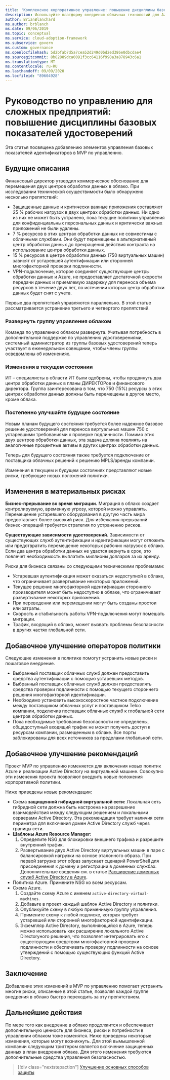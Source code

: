 ```yaml
---
title: 'Комплексное корпоративное управление: повышение дисциплины базовых показателей идентификаторов'
description: Используйте платформу внедрения облачных технологий для Azure, чтобы узнать о добавлении элементов управления базовых показателей для минимального уровня контроля (MVP).
author: BrianBlanchard
ms.author: brblanch
ms.date: 09/06/2019
ms.topic: conceptual
ms.service: cloud-adoption-framework
ms.subservice: govern
ms.custom: governance
ms.openlocfilehash: 5d2bfab7d5a7cea52d249d0bd2ed386e0dbcdae4
ms.sourcegitcommit: 8b82889dca0091f3cc64116f998a3a878943c6a1
ms.translationtype: MT
ms.contentlocale: ru-RU
ms.lasthandoff: 09/09/2020
ms.locfileid: "89604928"
---
```

# <a name="governance-guide-for-complex-enterprises-improve-the-identity-baseline-discipline"></a>Руководство по управлению для сложных предприятий: повышение дисциплины базовых показателей удостоверений

Эта статья посвящена добавлению элементов управления базовых показателей идентификаторов в MVP по управлению.

## <a name="advancing-the-narrative"></a>Будущие описания

Финансовый директор утвердил коммерческое обоснование для перемещения двух центров обработки данных в облако. При исследовании технической осуществимости было обнаружено несколько препятствий:

- Защищенные данные и критически важные приложения составляют 25 % рабочих нагрузок в двух центрах обработки данных. Ни одно из них не может быть устранено, пока текущие политики управления для конфиденциальных персональных данных и критически важных приложений не были удалены.
- 7 % ресурсов в этих центрах обработки данных не совместимы с облачными службами. Они будут перемещены в альтернативный центр обработки данных до прекращения действия контракта на использование центра обработки данных.
- 15 % ресурсов в центре обработки данных (750 виртуальных машин) зависят от устаревшей аутентификации или сторонней многофакторной проверки подлинности.
- VPN-подключение, которое соединяет существующие центры обработки данных и Azure, не предоставляет достаточной скорости передачи данных и приемлемую задержку для переноса объема ресурсов в течение двух лет, по истечении которых центр обработки данных будет снят с учета.

Первые два препятствий управляются параллельно. В этой статье рассматривается устранение третьего и четвертого препятствий.

### <a name="expand-the-cloud-governance-team"></a>Развернуть группу управления облаком

Команда по управлению облаком развернута. Учитывая потребность в дополнительной поддержке по управлению удостоверениями, системный администратор из группы базовых удостоверений теперь участвует в еженедельном совещании, чтобы члены группы осведомлены об изменениях.

### <a name="changes-in-the-current-state"></a>Изменения в текущем состоянии

ИТ – специалисты в области ИТ были одобрены, чтобы продвинуть два центра обработки данных в планы ДИРЕКТОРов и финансового директора. Группа заинтересована в том, что 750 (15%) ресурсы в этих центрах обработки данных должны быть перемещены в другое место, кроме облака.

### <a name="incrementally-improve-the-future-state"></a>Постепенно улучшайте будущее состояние

Новым планам будущего состояния требуется более надежное базовое решение удостоверений для переноса виртуальных машин 750 с устаревшими требованиями к проверке подлинности. Помимо этих двух центров обработки данных, эта задача должна повлиять на аналогичные процентные активы в других центрах обработки данных.

Теперь для будущего состояния также требуется подключение от поставщика облачных решений к решению MPLS/аренды компании.

Изменения в текущем и будущем состояниях представляют новые риски, требующие новых положений политики.

## <a name="changes-in-tangible-risks"></a>Изменения в материальных рисках

**Бизнес-прерывание во время миграции.** Миграция в облако создает контролируемую, временную угрозу, которой можно управлять. Перемещение устаревшего оборудования в другую часть мира предоставляет более высокий риск. Для избежания прерываний бизнес-операций требуется стратегия по устранению рисков.

**Существующие зависимости удостоверений.** Зависимости от существующих служб аутентификации и идентификации могут отложить или предотвратить перемещение некоторых рабочих нагрузок в облако. Если два центра обработки данных не удастся вернуть в срок, это повлечет необходимость выплатить миллионы долларов за их аренду.

Риски для бизнеса связаны со следующими техническими проблемами:

- Устаревшая аутентификация может оказаться недоступной в облаке, что ограничивает развертывание некоторых приложений.
- Текущее решение многофакторной идентификации стороннего производителя может быть недоступно в облаке, что ограничивает развертывание некоторых приложений.
- При переведении или перемещении могут быть созданы простои или затраты.
- Скорость и стабильность работы VPN-подключения могут помешать миграции.
- Трафик, входящий в облако, может вызвать проблемы безопасности в других частях глобальной сети.

## <a name="incremental-improvement-of-the-policy-statements"></a>Добавочное улучшение операторов политики

Следующие изменения в политике помогут устранить новые риски и пошаговое внедрение.

- Выбранный поставщик облачных служб должен предоставить средства аутентификации с помощью устаревших методов.
- Выбранный поставщик облачных служб должен предоставлять средства проверки подлинности с помощью текущего стороннего решения многофакторной идентификации.
- Необходимо установить высокоскоростное частное подключение между поставщиком облачных услуг и поставщиком Telco компании, подключив поставщик облачных служб к глобальной сети центров обработки данных.
- Пока необходимые требования безопасности не определены, общедоступный входящий трафик не может получить доступ к ресурсам компании, размещенным в облаке. Все порты заблокированы для всех источников за пределами глобальной сети.

## <a name="incremental-improvement-of-the-best-practices"></a>Добавочное улучшение рекомендаций

Проект MVP по управлению изменяется для включения новых политик Azure и реализации Active Directory на виртуальной машине. Совокупно эти изменения проекта позволяют внедрить новые положения корпоративной политики.

Ниже приведены новые рекомендации:

- Схема **защищенной гибридной виртуальной сети:** Локальная сеть гибридной сети должна быть настроена на разрешение взаимодействия между следующим решением и локальными серверами Active Directory. Эта рекомендация требует наличия сети периметра для включения домен Active Directory служб через границы сети.
- **Шаблоны Azure Resource Manager:**
    1. Определите NSG для блокировки внешнего трафика и разрешите внутренний трафик.
    2. Развертывание двух Active Directory виртуальных машин в паре с балансировкой нагрузки на основе эталонного образа. При первой загрузке этот образ запускает сценарий PowerShell для присоединения к домену и регистрации в доменных службах. Дополнительные сведения см. в статье [Расширение доменных служб Active Directory в Azure](/azure/architecture/reference-architectures/identity/adds-extend-domain).
- Политика Azure. Примените NSG ко всем ресурсам.
- Схема Azure.
    1. Создайте схему Azure с именем `active-directory-virtual-machines`.
    2. Добавьте в проект каждый шаблон Active Directory и политики.
    3. Опубликуйте схему в любую применимую группу управления.
    4. Примените схему к любой подписке, которая требует устаревшей или сторонней многофакторной идентификации.
    5. Экземпляр Active Directory, выполняющийся в Azure, теперь можно использовать как расширение локального Active Directoryного решения, что позволяет интегрировать его с существующим средством многофакторной проверки подлинности и обеспечивать проверку подлинности на основе утверждений с помощью существующих функций Active Directory.

## <a name="conclusion"></a>Заключение

Добавление этих изменений в MVP по управлению помогает устранить многие риски, описанные в этой статье, позволяя каждой группе внедрения в облако быстро переходить за эту препятствием.

## <a name="next-steps"></a>Дальнейшие действия

По мере того как внедрение в облако продолжится и обеспечивает дополнительную ценность для бизнеса, риски и потребности в управлении облаком тоже изменятся. Ниже приведены некоторые изменения, которые могут возникнуть. Для этой вымышленной компании следующим триггером является включение защищенных данных в план внедрения облака. Для этого изменения требуются дополнительные средства управления безопасностью.

> [!div class="nextstepaction"]
> [Улучшение основных способов защиты](./security-baseline-improvement.md)
